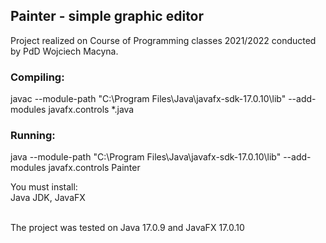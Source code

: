 <h2>Painter - simple graphic editor</h2>
Project realized on Course of Programming 
classes 2021/2022 conducted by PdD Wojciech Macyna.

<h3>Compiling:</h3>
javac --module-path "C:\Program Files\Java\javafx-sdk-17.0.10\lib" --add-modules javafx.controls *.java</br>

<h3>Running:</h3>
java --module-path "C:\Program Files\Java\javafx-sdk-17.0.10\lib" --add-modules javafx.controls Painter</br>

You must install:</br>
Java JDK, JavaFX<br></br>

The project was tested on Java 17.0.9 and JavaFX 17.0.10



